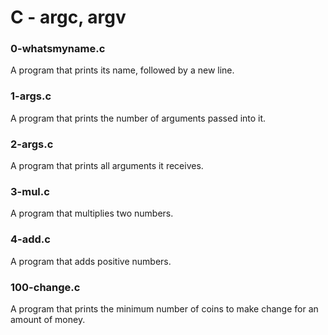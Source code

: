 # C - argc, argv
### 0-whatsmyname.c
A program that prints its name, followed by a new line.

### 1-args.c
A program that prints the number of arguments passed into it.

### 2-args.c
A program that prints all arguments it receives.

### 3-mul.c
A program that multiplies two numbers.

### 4-add.c
A program that adds positive numbers.

### 100-change.c 
A program that prints the minimum number of coins to make change for an amount of money.
